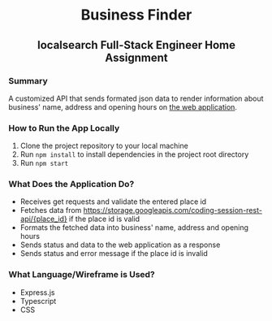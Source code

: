 <h1 align="center">Business Finder</h1>
<h2 align="center">localsearch Full-Stack Engineer Home Assignment</h2>

### Summary
A customized API that sends formated json data to render information about business' name, address and opening hours on [the web application](https://github.com/sigristarisa/localsearch-client).

### How to Run the App Locally
1. Clone the project repository to your local machine
2. Run ``npm install`` to install dependencies in the project root directory
3. Run ``npm start``

### What Does the Application Do?
- Receives get requests and validate the entered place id
- Fetches data from https://storage.googleapis.com/coding-session-rest-api/{place_id} if the place id is valid
- Formats the fetched data into business' name, address and opening hours
- Sends status and data to the web application as a response
- Sends status and error message if the place id is invalid

### What Language/Wireframe is Used?
- Express.js
- Typescript
- CSS

